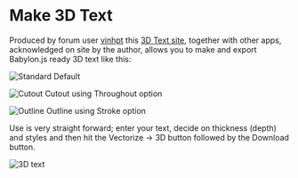# Make 3D Text

Produced by forum user [vinhpt](https://www.html5gamedevs.com/profile/28165-vinhpt/) this [3D Text site](http://grid.vn/3dtext/), together with other apps, acknowledged on site by the author, allows you to make and export Babylon.js ready 3D text like this:

![Standard](/img/exporters/3Dword1.jpg)
Default

![Cutout](/img/exporters/3Dword2.jpg)
Cutout using Throughout option

![Outline](/img/exporters/3Dword3.jpg)
Outline using Stroke option

Use is very straight forward; enter your text, decide on thickness (depth) and styles and then hit the Vectorize &rarr; 3D button followed by the Download button.

![3D text](/img/exporters/3DText.jpg) 

